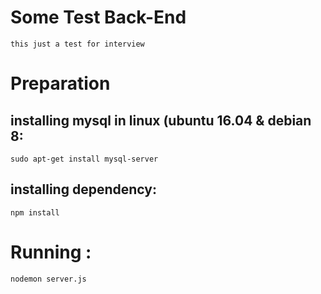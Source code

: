 # Some Test Back-End
    this just a test for interview

# Preparation

## installing mysql in linux (ubuntu 16.04 & debian 8:

    sudo apt-get install mysql-server

## installing dependency: 

    npm install

# Running :

    nodemon server.js









